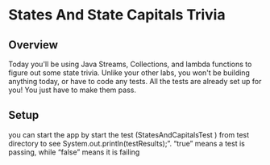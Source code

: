 
# States And State Capitals Trivia

## Overview
Today you'll be using Java Streams, Collections, and lambda functions to figure out some state trivia. Unlike your other labs, you won't be building anything today, or have to code any tests. All the tests are already set up for you! You just have to make them pass.

## Setup
you can start the app by start the test (StatesAndCapitalsTest )  from test directory  to  see System.out.println(testResults);”. “true” means a test is passing, while “false” means it is failing

